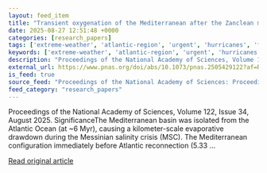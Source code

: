 ```yaml
---
layout: feed_item
title: "Transient oxygenation of the Mediterranean after the Zanclean megaflood"
date: 2025-08-27 12:51:48 +0000
categories: [research_papers]
tags: ['extreme-weather', 'atlantic-region', 'urgent', 'hurricanes', 'flooding', 'year-2025']
keywords: ['extreme-weather', 'atlantic-region', 'urgent', 'hurricanes', 'mediterranean', 'flooding', 'oxygenation', 'transient']
description: "Proceedings of the National Academy of Sciences, Volume 122, Issue 34, August 2025"
external_url: https://www.pnas.org/doi/abs/10.1073/pnas.2505429122?af=R
is_feed: true
source_feed: "Proceedings of the National Academy of Sciences: Proceedings of the National Academy of Sciences: Table of Contents"
feed_category: "research_papers"
---
```


Proceedings of the National Academy of Sciences, Volume 122, Issue 34, August 2025. SignificanceThe Mediterranean basin was isolated from the Atlantic Ocean (at ~6 Myr), causing a kilometer-scale evaporative drawdown during the Messinian salinity crisis (MSC). The Mediterranean configuration immediately before Atlantic reconnection (5.33 ...

[Read original article](https://www.pnas.org/doi/abs/10.1073/pnas.2505429122?af=R)
